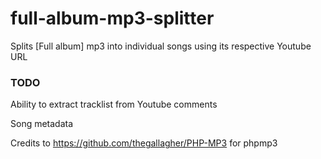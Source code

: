 # full-album-mp3-splitter
Splits [Full album] mp3 into individual songs using its respective Youtube URL

### TODO
Ability to extract tracklist from Youtube comments

Song metadata

Credits to https://github.com/thegallagher/PHP-MP3 for phpmp3
